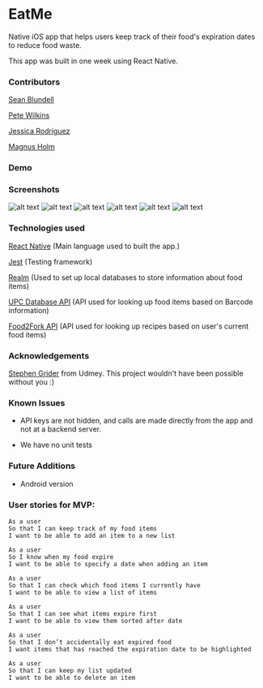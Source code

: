 # EatMe

Native iOS app that helps users keep track of their food's expiration dates to reduce food waste.

This app was built in one week using React Native.


### Contributors

[Sean Blundell](https://github.com/Simba14)

[Pete Wilkins](https://github.com/petewilkins)

[Jessica Rodriguez](https://github.com/j-rods)

[Magnus Holm](https://github.com/mghlm)

### Demo

### Screenshots

![alt text](http://i.imgur.com/MHGWpCJ.jpg)
![alt text](http://i.imgur.com/q12DKzb.jpg)
![alt text](http://i.imgur.com/h6mzXEj.jpg)
![alt text](http://i.imgur.com/HLaPsrl.jpg)
![alt text](http://i.imgur.com/LjMCIdi.jpg)
![alt text](http://i.imgur.com/QJ94vNF.jpg)


### Technologies used

[React Native](https://facebook.github.io/react-native/)
(Main language used to built the app.)

[Jest](https://facebook.github.io/jest/)
(Testing framework)

[Realm](https://realm.io/)
(Used to set up local databases to store information about food items)

[UPC Database API](https://www.upcdatabase.com/)
(API used for looking up food items based on Barcode information)

[Food2Fork API](http://food2fork.com/about/api)
(API used for looking up recipes based on user's current food items)

### Acknowledgements

[Stephen Grider](https://www.udemy.com/user/sgslo/) from Udmey. This project wouldn't have been possible without you :)

### Known Issues

- API keys are not hidden, and calls are made directly from the app and not at a backend server.

- We have no unit tests

### Future Additions

- Android version


### User stories for MVP:

```
As a user
So that I can keep track of my food items
I want to be able to add an item to a new list
```
```
As a user
So I know when my food expire
I want to be able to specify a date when adding an item
```
```
As a user
So that I can check which food items I currently have
I want to be able to view a list of items
```
```
As a user
So that I can see what items expire first
I want to be able to view them sorted after date
```
```
As a user
So that I don’t accidentally eat expired food
I want items that has reached the expiration date to be highlighted
```
```
As a user
So that I can keep my list updated
I want to be able to delete an item
```
